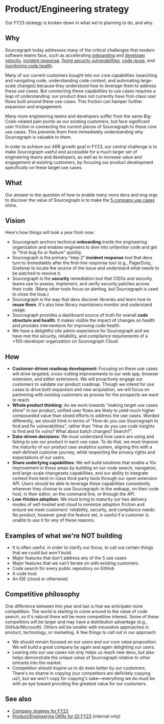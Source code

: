 # Product/Engineering strategy

Our FY23 strategy is broken down in what we're planning to do, and why.

## Why

Sourcegraph today addresses many of the critical challenges that modern software teams face, such as accelerating [onboarding](https://about.sourcegraph.com/case-studies/convoy-improved-on-boarding) and [developer velocity](https://about.sourcegraph.com/case-studies/indeed-accelerates-development-velocity/), [incident response](https://handbook.sourcegraph.com/strategy-goals/strategy/use_cases/incident_response), [fixing security vulnerabilities](https://about.sourcegraph.com/case-studies/cloudflare-accelerates-debugging-and-improves-security/), [code reuse](https://about.sourcegraph.com/case-studies/cern-reduces-technical-debt/), and [monitoring code health](https://about.sourcegraph.com/case-studies/quantcast-large-scale-refactoring/).

Many of our current customers bought into our core capabilities (searching and navigating code, understanding code context, and automating large-scale changes) because they understood how to leverage them to address these use cases. But connecting these capabilities to use cases requires a leap of understanding: our product does not currently have first-class user flows built around these use cases. This friction can hamper further expansion and engagement.

Many more engineering teams and developers suffer from the same Big-Code-related pain points as our existing customers, but face significant user friction in connecting the current pieces of Sourcegraph to these core use cases. This prevents them from immediately understanding why Sourcegraph is valuable to them.

In order to achieve our ARR growth goal in FY23, our central challenge is to make Sourcegraph useful and accessible for a much larger set of engineering teams and developers, as well as to increase value and engagement at existing customers, by focusing our product development specifically on these target use cases.

## What

Our answer to the question of how to enable many more devs and eng orgs to discover the value of Sourcegraph is to make the [5 company use cases](../../../strategy-goals/strategy/index.md#use-cases) shine.

## Vision

Here's how things will look a year from now:

- Sourcegraph anchors technical **onboarding** inside the engineering organization and enables engineers to dive into unfamiliar code and get to "first bug fix or feature" quickly.
- Sourcegraph is the primary “step 2” **incident response** tool that devs turn to immediately after the first-line response tool (e.g., PagerDuty, Grafana) to locate the source of the issue and understand what needs to be patched to resolve it.
- Sourcegraph is the **security** remediation tool that CISOs and security teams use to assess, implement, and verify security patches across their code. (Many other tools focus on alerting, but Sourcegraph is used to close the loop.)
- Sourcegraph is the way that devs discover libraries and learn how to **reuse them**. It's also how library maintainers monitor and understand usage.
- Sourcegraph provides a dashboard source of truth for overall **code structure and health**. It makes visible the impact of changes on health and provides interventions for improving code health.
- We have a delightful site admin experience for Sourcegraph and we have met the security, reliability, and compliance requirements of a >100-developer organization on Sourcegraph Cloud.

## How

- **Customer-driven roadmap development:** Focusing on these use cases will drive targeted, cross-cutting improvements to our web app, browser extension, and editor extensions. We will proactively engage our customers to validate our product roadmap. Though we intend for use cases to drive both expansion and new acquisition, we will focus on partnering with existing customers as proxies for the prospects we want to reach.
- **Whole product thinking:** As we work towards "making target use cases shine" in our product, unified user flows are likely to yield much higher compounded value than siloed efforts to address the use cases. Worded differently, we should think in terms of "How do you use Sourcegraph to find and fix vulnerabilities", rather than "How do you use code insights to find and fix vulns? What about batch changes? Search?".
- **Data-driven decisions:** We must understand how users are using and failing to use our product in each use case. To do that, we must improve the maturity of our product user analytics system, aligning this with a well-defined customer journey, while respecting the privacy rights and expectations of our users.
- **Share underlying capabilities:** We will build solutions that enable a 10x improvement in these areas by building on our code search, navigation, and large-scale changesets capabilities, and our ability to integrate context from best-in-class third-party tools through our open extension API. Users should be able to leverage these capabilities consistently wherever they choose to use Sourcegraph: in the webapp, on their code host, in their editor, on the command line, or through the API.
- **Low-friction adoption:** We must bring to maturity our two delivery modes of self-hosted and cloud to minimize adoption friction and ensure we meet customers' reliability, security, and compliance needs. No product, however great the feature set, is useful if a customer is unable to use it for any of these reasons.

## Examples of what we're NOT building

- It is often useful, in order to clarify our focus, to call out certain things that we _could_ but _won't_ build.
- Major features that don't address any of the 5 use cases
- Major features that we can’t iterate on with existing customers
- Code search for every public repository on GitHub
- A code host
- An IDE (cloud or otherwise)

## Competitive philosophy

One difference between this year and last is that we anticipate more competition. The world is starting to come around to the value of code search, so it's natural there will be more competitive interest. Some of these competitors will be larger and may have a distribution advantage (e.g., GitHub/Microsoft). Others will be smaller with innovative approaches in product, technology, or marketing. A few things to call out in our approach:

- We should remain focused on our users and our core value proposition. We will build a great company by again and again delighting our users.
- Leaning into our use cases not only helps us reach new devs, but also helps demonstrate the unique value of Sourcegraph relative to other entrants into the market.
- Competition should inspire us to do even better by our customers. There's no shame in copying (our competitors are definitely copying us!), but we won't copy for copying's sake—everything we do must be with an eye toward providing the greatest value for our customers.

## See also

- [Company strategy for FY23](../../../strategy-goals/strategy/index.md#this-year-fy23)
- [Product/Engineering OKRs for Q1 FY23](https://docs.google.com/presentation/d/1KUOElUkrH-29teXmZBmgmIgLngf-I_6Ikixub1SR0yM/edit#slide=id.g1014ebc164b_0_137) (internal only)
